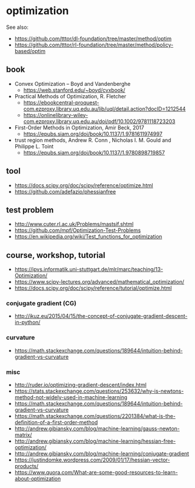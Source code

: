 # optimization
See also:
* https://github.com/tttor/dl-foundation/tree/master/method/optim
* https://github.com/tttor/rl-foundation/tree/master/method/policy-based/optim

## book
* Convex Optimization – Boyd and Vandenberghe
  * https://web.stanford.edu/~boyd/cvxbook/
* Practical Methods of Optimization, R. Fletcher
  * https://ebookcentral-proquest-com.ezproxy.library.uq.edu.au/lib/uql/detail.action?docID=1212544
  * https://onlinelibrary-wiley-com.ezproxy.library.uq.edu.au/doi/pdf/10.1002/9781118723203
* First-Order Methods in Optimization, Amir Beck, 2017
  * https://epubs.siam.org/doi/book/10.1137/1.9781611974997
* trust region methods, Andrew R. Conn , Nicholas I. M. Gould and Philippe L. Toint
  * https://epubs.siam.org/doi/book/10.1137/1.9780898719857

## tool
* https://docs.scipy.org/doc/scipy/reference/optimize.html
* https://github.com/adefazio/phessianfree

## test problem
* http://www.cuter.rl.ac.uk/Problems/mastsif.shtml
* https://github.com/mpf/Optimization-Test-Problems
* https://en.wikipedia.org/wiki/Test_functions_for_optimization

## course, workshop, tutorial
* https://ipvs.informatik.uni-stuttgart.de/mlr/marc/teaching/13-Optimization/
* https://www.scipy-lectures.org/advanced/mathematical_optimization/
* https://docs.scipy.org/doc/scipy/reference/tutorial/optimize.html

### conjugate gradient (CG)
* http://ikuz.eu/2015/04/15/the-concept-of-conjugate-gradient-descent-in-python/

### curvature
* https://math.stackexchange.com/questions/189644/intuition-behind-gradient-vs-curvature

### misc
* http://ruder.io/optimizing-gradient-descent/index.html
* https://stats.stackexchange.com/questions/253632/why-is-newtons-method-not-widely-used-in-machine-learning
* https://math.stackexchange.com/questions/189644/intuition-behind-gradient-vs-curvature
* https://math.stackexchange.com/questions/2201384/what-is-the-definition-of-a-first-order-method
* http://andrew.gibiansky.com/blog/machine-learning/gauss-newton-matrix/
* http://andrew.gibiansky.com/blog/machine-learning/hessian-free-optimization/
* http://andrew.gibiansky.com/blog/machine-learning/conjugate-gradient
* https://justindomke.wordpress.com/2009/01/17/hessian-vector-products/
* https://www.quora.com/What-are-some-good-resources-to-learn-about-optimization
